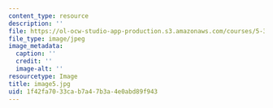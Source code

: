 ```yaml
---
content_type: resource
description: ''
file: https://ol-ocw-studio-app-production.s3.amazonaws.com/courses/5-301-chemistry-laboratory-techniques-january-iap-2012/1f42fa7033cab7a47b3a4e0abd89f943_image5.jpg
file_type: image/jpeg
image_metadata:
  caption: ''
  credit: ''
  image-alt: ''
resourcetype: Image
title: image5.jpg
uid: 1f42fa70-33ca-b7a4-7b3a-4e0abd89f943
---
```

